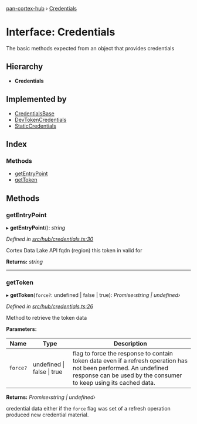 [pan-cortex-hub](../README.md) › [Credentials](credentials.md)

# Interface: Credentials

The basic methods expected from an object that provides credentials

## Hierarchy

* **Credentials**

## Implemented by

* [CredentialsBase](../classes/credentialsbase.md)
* [DevTokenCredentials](../classes/devtokencredentials.md)
* [StaticCredentials](../classes/staticcredentials.md)

## Index

### Methods

* [getEntryPoint](credentials.md#getentrypoint)
* [getToken](credentials.md#gettoken)

## Methods

###  getEntryPoint

▸ **getEntryPoint**(): *string*

*Defined in [src/hub/credentials.ts:30](https://github.com/xhoms/pan-cortex-hub-nodejs/blob/8b95863/src/hub/credentials.ts#L30)*

Cortex Data Lake API fqdn (region) this token in valid for

**Returns:** *string*

___

###  getToken

▸ **getToken**(`force?`: undefined | false | true): *Promise‹string | undefined›*

*Defined in [src/hub/credentials.ts:26](https://github.com/xhoms/pan-cortex-hub-nodejs/blob/8b95863/src/hub/credentials.ts#L26)*

Method to retrieve the token data

**Parameters:**

Name | Type | Description |
------ | ------ | ------ |
`force?` | undefined &#124; false &#124; true | flag to force the response to contain token data even if a refresh operation has not been performed. An undefined response can be used by the consumer to keep using its cached data. |

**Returns:** *Promise‹string | undefined›*

credential data either if the `force` flag was set of a refresh
operation produced new credential material.
